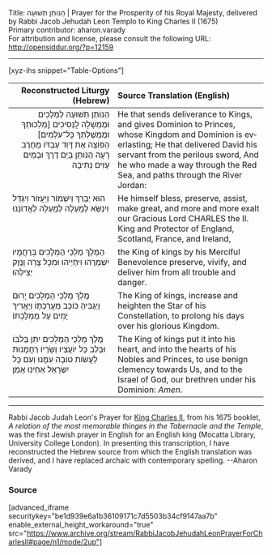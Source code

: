 <html>
<head></head>
<body>
Title: הַנּוֹתֵן תְּשׁוּעָה | Prayer for the Prosperity of his Royal Majesty, delivered by Rabbi Jacob Jehudah Leon Templo to King Charles II (1675)<br />
Primary contributor: aharon.varady<br />
For attribution and license, please consult the following URL: <a href="http://opensiddur.org/?p=12159">http://opensiddur.org/?p=12159</a>
<p />
<hr />

[xyz-ihs snippet="Table-Options"]<table style="margin-left: auto; margin-right: auto;" class="draggable">
<thead><tr><th id="x" style="text-align: right;">Reconstructed Liturgy (Hebrew)</th><th style="text-align: left;">Source Translation (English)</th></tr></thead>
<tbody>
<tr><td style="vertical-align:top;">
<div class="liturgy" lang="he" style="text-align: right;">
הַנּוֹתֵן תְּשׁוּעָה לַמְּלָכִים
וּמֶמְשָׁלָה לֲנְּסִיכִים
[מַלְכוּתְךָ וּמֶמְשֶׁלְתְּךָ כָּל־עֹלָמִים]&nbsp;
הַפּוֹצֶה אֶת דָּוִד עַבְדּוֹ מֵחֶרֶב רָעָה 
הַנּוֹתֵן בַּיַם דֶרֶךְ 
וּבְמַיִם עַזִּים נְתִיבָה 
</span></div></td>
 
<td style="vertical-align:top;">
<div class="english" lang="en">
He that sends deliverance to Kings, 
and gives Dominion to Princes, 
whose Kingdom and Dominion is everlasting; 
He that delivered David his servant from the perilous sword, 
And he who made a way through the Red Sea, 
and paths through the River Jordan: 
</div></td></tr>


<tr><td style="vertical-align:top;">
<div class="liturgy" lang="he">
הוּא יְבָרֵךְ וְיִשְׁמוֹר וְיַעֲזוֹר וִיגַדֵּל 
וִינַשֵּׂא לְמַֽעְלָה לְמַֽעְלָה לַאֲדוֹנֵנוּ 
</span></div></td>
 
<td style="vertical-align:top;">
<div class="english" lang="en">
He himself bless, preserve, assist, make great, 
and more and more exalt our Gracious Lord
CHARLES the II. 
King and Protector of England, Scotland, France, and Ireland, 
</div></td></tr>


<tr><td style="vertical-align:top;">
<div class="liturgy" lang="he">
הַמֶּלֶךְ מַלְכֵי הַמְלָכִים 
בְּרַחֲמָיו 
יִשְׁמְרֶהוּ וִיחַיֵיהוּ וּמִכָּל צָרָה וָנֶזֶק יַצִילֵהוּ׃ 
</span></div></td>
 
<td style="vertical-align:top;">
<div class="english" lang="en">
the King of kings 
by his Merciful Benevolence 
preserve, vivify, and deliver him from all trouble and danger. 
</div></td></tr>


<tr><td style="vertical-align:top;">
<div class="liturgy" lang="he">
מֶֽלֶךְ מַלְכֵי הַמְלָכִים 
יָרִוּם וְיַגְבִּיהַ כּוֹכַב מַעֲרַכְתָּוֹ 
וְיַאֲרִיךְ יָמִים עַל מַמְלָכְתּוֹ׃ 
</span></div></td>
 
<td style="vertical-align:top;">
<div class="english" lang="en">
The King of kings, 
increase and heighten the Star of his Constellation, 
to prolong his days over his glorious Kingdom. 
</div></td></tr>


<tr><td style="vertical-align:top;">
<div class="liturgy" lang="he">
מֶלֶךְ מַלְכֵי הַמְלָכִים 
יִתֵּן בְּלבּוֹ 
וּבְּלֵב כָּל יוֹעֲצַיו וְשָׂרָיו 
רַחֲמָנוּת לַעֲשׂוֹת טוֹבָה עִמָּנוּ 
וְעִם כָּל יִשְּׂרָאֵל אַחֵינוּ 
אָמֵן׃
</span></div></td>
 
<td style="vertical-align:top;">
<div class="english" lang="en">
The King of kings 
put it into his heart, 
and into the hearts of his Nobles and Princes, 
to use benign clemency towards Us, 
and to the Israel of God, our brethren under his Dominion: 
<em>Amen</em>.
</div>
</td></tr></tbody></table>

<hr />

Rabbi Jacob Judah Leon's Prayer for <a href="https://en.wikipedia.org/wiki/Charles_II_of_England">King Charles II</a>, from his 1675 booklet, <em>A relation of the most memorable thinges in the Tabernacle and the Temple</em>, was the first Jewish prayer in English for an English king (Mocatta Library, University College London). In presenting this transcription, I have reconstructed the Hebrew source from which the English translation was derived, and I have replaced archaic with contemporary spelling. --Aharon Varady

<h3>Source</h3>

[advanced_iframe securitykey="be1d939e6a1b36109171c7d5503b34cf9147aa7b" enable_external_height_workaround="true" src="https://www.archive.org/stream/RabbiJacobJehudahLeonPrayerForCharlesII#page/n1/mode/2up"]

&nbsp;
</body>
</html>